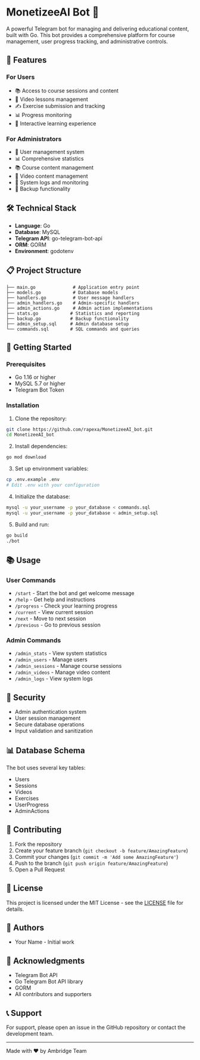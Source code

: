 # MonetizeeAI Bot 🤖

A powerful Telegram bot for managing and delivering educational content, built with Go. This bot provides a comprehensive platform for course management, user progress tracking, and administrative controls.

## 🌟 Features

### For Users
- 📚 Access to course sessions and content
- 🎥 Video lessons management
- ✍️ Exercise submission and tracking
- 📊 Progress monitoring
- 💬 Interactive learning experience

### For Administrators
- 👥 User management system
- 📊 Comprehensive statistics
- 📚 Course content management
- 🎥 Video content management
- 📝 System logs and monitoring
- 💾 Backup functionality

## 🛠️ Technical Stack

- **Language**: Go
- **Database**: MySQL
- **Telegram API**: go-telegram-bot-api
- **ORM**: GORM
- **Environment**: godotenv

## 📋 Project Structure

```
├── main.go              # Application entry point
├── models.go            # Database models
├── handlers.go          # User message handlers
├── admin_handlers.go    # Admin-specific handlers
├── admin_actions.go     # Admin action implementations
├── stats.go            # Statistics and reporting
├── backup.go           # Backup functionality
├── admin_setup.sql     # Admin database setup
└── commands.sql        # SQL commands and queries
```

## 🚀 Getting Started

### Prerequisites

- Go 1.16 or higher
- MySQL 5.7 or higher
- Telegram Bot Token

### Installation

1. Clone the repository:
```bash
git clone https://github.com/rapexa/MonetizeeAI_bot.git
cd MonetizeeAI_bot
```

2. Install dependencies:
```bash
go mod download
```

3. Set up environment variables:
```bash
cp .env.example .env
# Edit .env with your configuration
```

4. Initialize the database:
```bash
mysql -u your_username -p your_database < commands.sql
mysql -u your_username -p your_database < admin_setup.sql
```

5. Build and run:
```bash
go build
./bot
```


## 📚 Usage

### User Commands
- `/start` - Start the bot and get welcome message
- `/help` - Get help and instructions
- `/progress` - Check your learning progress
- `/current` - View current session
- `/next` - Move to next session
- `/previous` - Go to previous session

### Admin Commands
- `/admin_stats` - View system statistics
- `/admin_users` - Manage users
- `/admin_sessions` - Manage course sessions
- `/admin_videos` - Manage video content
- `/admin_logs` - View system logs

## 🔐 Security

- Admin authentication system
- User session management
- Secure database operations
- Input validation and sanitization

## 📊 Database Schema

The bot uses several key tables:
- Users
- Sessions
- Videos
- Exercises
- UserProgress
- AdminActions

## 🤝 Contributing

1. Fork the repository
2. Create your feature branch (`git checkout -b feature/AmazingFeature`)
3. Commit your changes (`git commit -m 'Add some AmazingFeature'`)
4. Push to the branch (`git push origin feature/AmazingFeature`)
5. Open a Pull Request

## 📝 License

This project is licensed under the MIT License - see the [LICENSE](LICENSE) file for details.

## 👥 Authors

- Your Name - Initial work

## 🙏 Acknowledgments

- Telegram Bot API
- Go Telegram Bot API library
- GORM
- All contributors and supporters

## 📞 Support

For support, please open an issue in the GitHub repository or contact the development team.

---

Made with ❤️ by Ambridge Team
